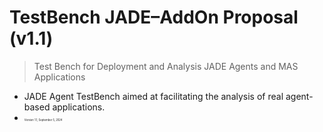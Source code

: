 # TestBench JADE–AddOn Proposal (v1.1)
> Test Bench for Deployment and Analysis JADE Agents and MAS Applications

- JADE Agent TestBench aimed at facilitating the analysis of real agent-based applications.
-  <span style="font-size:0.3em;">Version 1.1, September 5, 2024</span>

